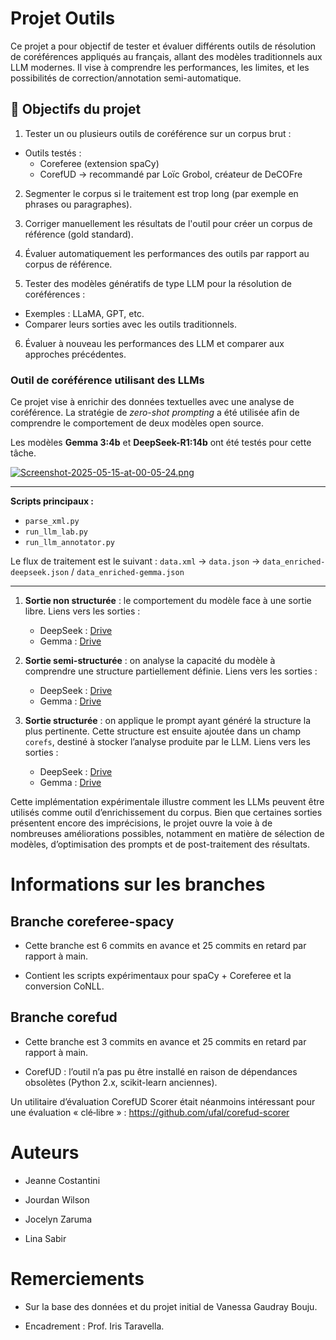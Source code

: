 # Projet Outils
Ce projet a pour objectif de tester et évaluer différents outils de résolution de coréférences appliqués au français, allant des modèles traditionnels aux LLM modernes. Il vise à comprendre les performances, les limites, et les possibilités de correction/annotation semi-automatique.

## 🎯 Objectifs du projet 

1. Tester un ou plusieurs outils de coréférence sur un corpus brut :
- Outils testés :
  - Coreferee (extension spaCy)
  - CorefUD → recommandé par Loïc Grobol, créateur de DeCOFre

2. Segmenter le corpus si le traitement est trop long (par exemple en phrases ou paragraphes).

3. Corriger manuellement les résultats de l'outil pour créer un corpus de référence (gold standard).

4. Évaluer automatiquement les performances des outils par rapport au corpus de référence.

5. Tester des modèles génératifs de type LLM pour la résolution de coréférences :
  - Exemples : LLaMA, GPT, etc.
  - Comparer leurs sorties avec les outils traditionnels.

6. Évaluer à nouveau les performances des LLM et comparer aux approches précédentes.


### Outil de coréférence utilisant des LLMs

Ce projet vise à enrichir des données textuelles avec une analyse de coréférence.
La stratégie de *zero-shot prompting* a été utilisée afin de comprendre le comportement de deux modèles open source.

Les modèles **Gemma 3:4b** et **DeepSeek-R1:14b** ont été testés pour cette tâche.

[![Screenshot-2025-05-15-at-00-05-24.png](https://i.postimg.cc/V6XHLV7M/Screenshot-2025-05-15-at-00-05-24.png)](https://postimg.cc/mz2Sm8W2)

---

**Scripts principaux :**

- `parse_xml.py`
- `run_llm_lab.py`
- `run_llm_annotator.py`

Le flux de traitement est le suivant :
`data.xml` → `data.json` → `data_enriched-deepseek.json` / `data_enriched-gemma.json`

---

1. **Sortie non structurée** : le comportement du modèle face à une sortie libre.
   Liens vers les sorties :

   - DeepSeek : [Drive](https://drive.google.com/drive/folders/16OVy3AKgNdiCduqr_eUobk_FhoomeMgz?usp=sharing)
   - Gemma : [Drive](https://drive.google.com/drive/folders/1bYt4hNPmkHsZ79XEdO4L19HR7HrJNUSd?usp=sharing)

2. **Sortie semi-structurée** : on analyse la capacité du modèle à comprendre une structure partiellement définie.
   Liens vers les sorties :

   - DeepSeek : [Drive](https://drive.google.com/drive/folders/16r4J5tDH8X2oj3fdvYc7ZR9Bx3ylV9n7?usp=sharing)
   - Gemma : [Drive](https://drive.google.com/drive/folders/19sjHiPG9Sws-qfV8IrhWa1JGSwu_E6U5?usp=sharing)

3. **Sortie structurée** : on applique le prompt ayant généré la structure la plus pertinente. Cette structure est ensuite ajoutée dans un champ `corefs`, destiné à stocker l’analyse produite par le LLM.
   Liens vers les sorties :

   - DeepSeek : [Drive](https://drive.google.com/drive/folders/1P-x7Xj3OPt0d6CFoGuGISz_hmclV4Rrg?usp=sharing)
   - Gemma : [Drive](https://drive.google.com/drive/folders/1otDT6AtdFPi2ICboqfVW8Oq1Lh0JsM64?usp=sharing)

Cette implémentation expérimentale illustre comment les LLMs peuvent être utilisés comme outil d’enrichissement du corpus.
Bien que certaines sorties présentent encore des imprécisions, le projet ouvre la voie à de nombreuses améliorations possibles, notamment en matière de sélection de modèles, d’optimisation des prompts et de post-traitement des résultats.

# Informations sur les branches

## Branche coreferee-spacy

- Cette branche est 6 commits en avance et 25 commits en retard par rapport à main.

- Contient les scripts expérimentaux pour spaCy + Coreferee et la conversion CoNLL.

## Branche corefud

- Cette branche est 3 commits en avance et 25 commits en retard par rapport à main.

- CorefUD : l’outil n’a pas pu être installé en raison de dépendances obsolètes (Python 2.x, scikit-learn anciennes).

Un utilitaire d’évaluation CorefUD Scorer était néanmoins intéressant pour une évaluation « clé‑libre » : https://github.com/ufal/corefud-scorer

# Auteurs

- Jeanne Costantini

- Jourdan Wilson

- Jocelyn Zaruma

- Lina Sabir

# Remerciements

- Sur la base des données et du projet initial de Vanessa Gaudray Bouju.

- Encadrement : Prof. Iris Taravella.
